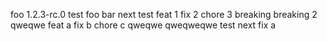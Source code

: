 foo
1.2.3-rc.0
test
foo
bar
next test
feat 1
fix 2
chore 3
breaking
breaking 2
qweqwe
feat a
fix b
chore c
qweqwe
qweqweqwe
test next
fix a
